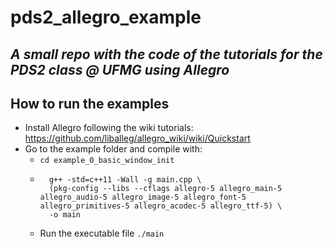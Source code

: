 # pds2_allegro_example
## _A small repo with the code of the tutorials for the PDS2 class @ UFMG using Allegro_

## How to run the examples

- Install Allegro following the wiki tutorials: https://github.com/liballeg/allegro_wiki/wiki/Quickstart
- Go to the example folder and compile with:
    - `cd example_0_basic_window_init`
    - ```
        g++ -std=c++11 -Wall -g main.cpp \
        (pkg-config --libs --cflags allegro-5 allegro_main-5 allegro_audio-5 allegro_image-5 allegro_font-5 allegro_primitives-5 allegro_acodec-5 allegro_ttf-5) \
        -o main
        ```
    - Run the executable file `./main`